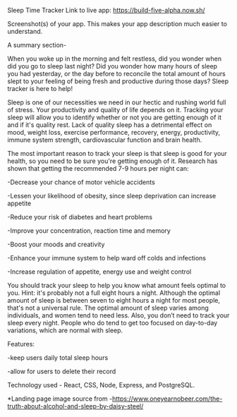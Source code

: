 Sleep Time Tracker
Link to live app: https://build-five-alpha.now.sh/

Screenshot(s) of your app. This makes your app description much easier to understand.

A summary section-

When you woke up in the morning and felt restless, did you wonder when did you go to sleep last night? Did you wonder how many hours of sleep you had yesterday, or the day before to reconcile the total amount of hours slept to your feeling of being fresh and productive during those days? Sleep tracker is here to help!

Sleep is one of our necessities we need in our hectic and rushing world full of stress. Your productivity and quality of life depends on it.  Tracking your sleep will allow you to identify whether or not you are getting enough of it and if it's quality rest. Lack of quality sleep has a detrimental effect on mood, weight loss, exercise performance, recovery, energy, productivity, immune system strength, cardiovascular function and brain health.

The most important reason to track your sleep is that sleep is good for your health, so you need to be sure you're getting enough of it. Research has shown that getting the recommended 7-9 hours per night can:

-Decrease your chance of motor vehicle accidents

-Lessen your likelihood of obesity, since sleep deprivation can increase appetite

-Reduce your risk of diabetes and heart problems

-Improve your concentration, reaction time and memory

-Boost your moods and creativity

-Enhance your immune system to help ward off colds and infections

-Increase regulation of appetite, energy use and weight control
 
You should track your sleep to help you know what amount feels optimal to you. Hint: it's probably not a full eight hours a night. Although the optimal amount of sleep is between seven to eight hours a night for most people, that's not a universal rule. The optimal amount of sleep varies among individuals, and women tend to need less. Also, you don’t need to track your sleep every night. People who do tend to get too focused on day-to-day variations, which are normal with sleep.

Features:

-keep users daily total sleep hours

-allow for users to delete their record

 Technology used -
 React, CSS, Node, Express, and PostgreSQL.

 *Landing page image source from -https://www.oneyearnobeer.com/the-truth-about-alcohol-and-sleep-by-daisy-steel/
